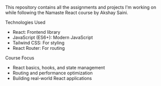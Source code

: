 This repository contains all the assignments and projects I'm working on while following the Namaste React course by Akshay Saini.


Technologies Used
- React: Frontend library
- JavaScript (ES6+): Modern JavaScript
- Tailwind CSS: For styling
- React Router: For routing


Course Focus
- React basics, hooks, and state management
- Routing and performance optimization
- Building real-world React applications
